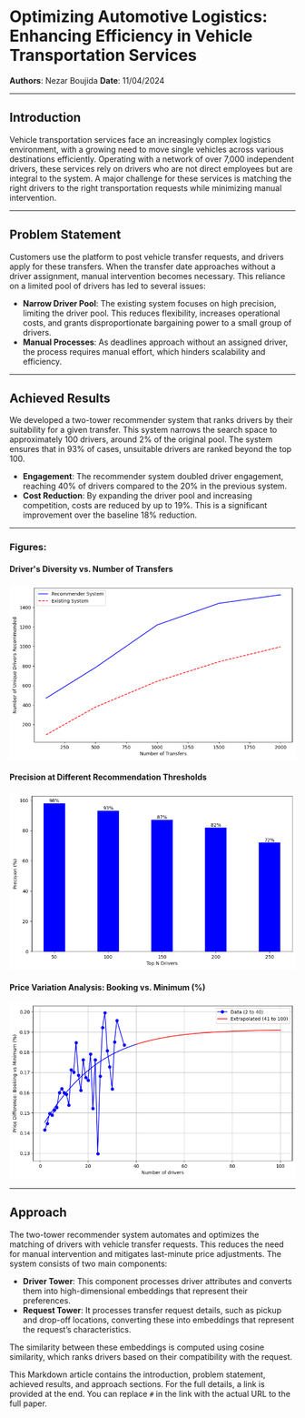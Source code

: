 # Optimizing Automotive Logistics: Enhancing Efficiency in Vehicle Transportation Services

**Authors**: Nezar Boujida
**Date**: 11/04/2024  

---

## Introduction

Vehicle transportation services face an increasingly complex logistics environment, with a growing need to move single vehicles across various destinations efficiently. Operating with a network of over 7,000 independent drivers, these services rely on drivers who are not direct employees but are integral to the system. A major challenge for these services is matching the right drivers to the right transportation requests while minimizing manual intervention.

---

## Problem Statement

Customers use the platform to post vehicle transfer requests, and drivers apply for these transfers. When the transfer date approaches without a driver assignment, manual intervention becomes necessary. This reliance on a limited pool of drivers has led to several issues:

- **Narrow Driver Pool**: The existing system focuses on high precision, limiting the driver pool. This reduces flexibility, increases operational costs, and grants disproportionate bargaining power to a small group of drivers.
- **Manual Processes**: As deadlines approach without an assigned driver, the process requires manual effort, which hinders scalability and efficiency.

---

## Achieved Results

We developed a two-tower recommender system that ranks drivers by their suitability for a given transfer. This system narrows the search space to approximately 100 drivers, around 2% of the original pool. The system ensures that in 93% of cases, unsuitable drivers are ranked beyond the top 100.

- **Engagement**: The recommender system doubled driver engagement, reaching 40% of drivers compared to the 20% in the previous system.
- **Cost Reduction**: By expanding the driver pool and increasing competition, costs are reduced by up to 19%. This is a significant improvement over the baseline 18% reduction.

---

### Figures:

#### Driver's Diversity vs. Number of Transfers
![Driver's Diversity vs. Number of Transfers](compar.png)

#### Precision at Different Recommendation Thresholds
![Precision at Different Recommendation Thresholds](precision.png)

#### Price Variation Analysis: Booking vs. Minimum (\%)
![Price Variation Analysis](offic_margin.png)

---

## Approach

The two-tower recommender system automates and optimizes the matching of drivers with vehicle transfer requests. This reduces the need for manual intervention and mitigates last-minute price adjustments. The system consists of two main components:

- **Driver Tower**: This component processes driver attributes and converts them into high-dimensional embeddings that represent their preferences.
- **Request Tower**: It processes transfer request details, such as pickup and drop-off locations, converting these into embeddings that represent the request’s characteristics.

The similarity between these embeddings is computed using cosine similarity, which ranks drivers based on their compatibility with the request.


This Markdown article contains the introduction, problem statement, achieved results, and approach sections. For the full details, a link is provided at the end. You can replace `#` in the link with the actual URL to the full paper.
